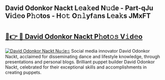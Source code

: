 ## David Odonkor Nackt L𝚎a𝚔ed N𝚞𝚍e - Part-qJu Vi𝚍𝚎o P𝚑𝚘tos - H𝚘𝚝 O𝚗𝚕yf𝚊ns L𝚎a𝚔s JMxFT

# <h2><a href="http://kf8ade.oniu.top/?m=David+Odonkor+Nackt">🔗👉 🔴 David Odonkor Nackt P𝚑ot𝚘𝚜 V𝚒d𝚎o</a></h2>

[![David Odonkor Nackt Nu𝚍e𝚜](https://i.imgur.com/0qMVB7G.gif)](http://kf8ade.oniu.top/?m=David+Odonkor+Nackt)
Social media innovator David Odonkor Nackt, acclaimed for disseminating dance and lifestyle knowledge, through presentations and personal blogs. Brilliant puppet builder David Odonkor Nackt, celebrated for their exceptional skills and accomplishments in creating puppets.  
